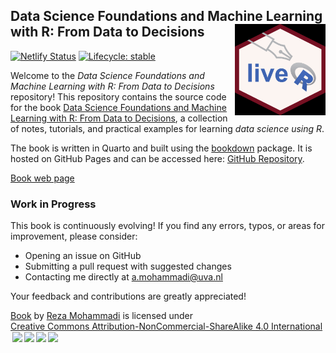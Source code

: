 ## Data Science Foundations and Machine Learning with R: From Data to Decisions <a href="https://CRAN.R-project.org/package=liver"><img src="images/logo_black.png" align="right" width="145"/></a>

[![Netlify Status](https://api.netlify.com/api/v1/badges/7907d43f-4de9-4df4-8629-a15666a8b6c9/deploy-status)](https://app.netlify.com/projects/book-data-science-r/deploys) [![Lifecycle: stable](https://img.shields.io/badge/lifecycle-stable-brightgreen.svg)](https://www.tidyverse.org/lifecycle/#stable)

Welcome to the *Data Science Foundations and Machine Learning with R: From Data to Decisions* repository! This repository contains the source code for the book [Data Science Foundations and Machine Learning with R: From Data to Decisions](https://book-data-science-r.netlify.app), a collection of notes, tutorials, and practical examples for learning *data science using R*.

The book is written in Quarto and built using the [bookdown](https://bookdown.org) package. It is hosted on GitHub Pages and can be accessed here: [GitHub Repository](https://github.com/RezaMoammadi/Book-Data-Science-R).

[Book web page](https://book-data-science-r.netlify.app)

### Work in Progress

This book is continuously evolving! If you find any errors, typos, or areas for improvement, please consider:

-   Opening an issue on GitHub
-   Submitting a pull request with suggested changes
-   Contacting me directly at [a.mohammadi\@uva.nl](mailto:a.mohammadi@uva.nl)

Your feedback and contributions are greatly appreciated!

<p xmlns:cc="http://creativecommons.org/ns#" xmlns:dct="http://purl.org/dc/terms/">

<a property="dct:title" rel="cc:attributionURL" href="https://github.com/RezaMoammadi/Book-Data-Science">Book</a> by <a rel="cc:attributionURL dct:creator" property="cc:attributionName" href="https://www.uva.nl/profile/a.mohammadi">Reza Mohammadi</a> is licensed under <a href="https://creativecommons.org/licenses/by-nc-sa/4.0/?ref=chooser-v1" target="_blank" rel="license noopener noreferrer" style="display:inline-block;">Creative Commons Attribution-NonCommercial-ShareAlike 4.0 International<img src="https://mirrors.creativecommons.org/presskit/icons/cc.svg?ref=chooser-v1" style="height:22px!important;margin-left:3px;vertical-align:text-bottom;"/><img src="https://mirrors.creativecommons.org/presskit/icons/by.svg?ref=chooser-v1" style="height:22px!important;margin-left:3px;vertical-align:text-bottom;"/><img src="https://mirrors.creativecommons.org/presskit/icons/nc.svg?ref=chooser-v1" style="height:22px!important;margin-left:3px;vertical-align:text-bottom;"/><img src="https://mirrors.creativecommons.org/presskit/icons/sa.svg?ref=chooser-v1" style="height:22px!important;margin-left:3px;vertical-align:text-bottom;"/></a>

</p>
